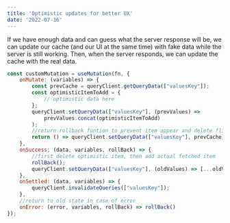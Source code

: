 ```yaml
---
title: 'Optimistic updates for better UX'
date: '2022-07-16'
---
```


If we have enough data and can guess what the server response will be, we can update our cache (and our UI at the same
time) with fake data while the server is still working. Then, when the server responds, we can update the cache with the
real data.

```javascript
const customMutation = useMutation(fn, {
    onMutate: (variables) => {
        const prevCache = queryClient.getQueryData(["valuesKey"]);
        const optimisticItemToAdd = {
            // optimistic data here
        };
        queryClient.setQueryData(["valuesKey"], (prevValues) =>
            prevValues.concat(optimisticItemToAdd)
        );
        //return rollback funtion to prevent item appear and delete flickering
        return () => queryClient.setQueryData(["valuesKey"], prevCache);
    },
    onSuccess: (data, variables, rollBack) => {
        //first delete optimistic item, then add actual fetched item
        rollBack();
        queryClient.setQueryData(["valuesKey"], (oldValues) => [...oldValues, data]);
    },
    onSettled: (data, variables) => {
        queryClient.invalidateQueries(["valuesKey"]);
    },
    //return to old state in case of error
    onError: (error, variables, rollBack) => rollBack()
});
```
